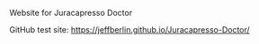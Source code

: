 Website for Juracapresso Doctor

GitHub test site: https://jeffberlin.github.io/Juracapresso-Doctor/
